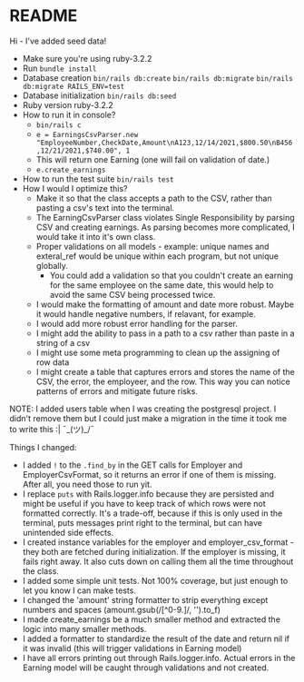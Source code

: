 # README

Hi - I've added seed data!

- Make sure you're using ruby-3.2.2
- Run `bundle install`
- Database creation
  `bin/rails db:create`
  `bin/rails db:migrate`
  `bin/rails db:migrate RAILS_ENV=test`
- Database initialization
  `bin/rails db:seed`
- Ruby version
  ruby-3.2.2
- How to run it in console?
  - `bin/rails c`
  - `e = EarningsCsvParser.new "EmployeeNumber,CheckDate,Amount\nA123,12/14/2021,$800.50\nB456,12/21/2021,$740.00", 1`
  - This will return one Earning (one will fail on validation of date.)
  - `e.create_earnings`
- How to run the test suite
  `bin/rails test`
- How I would I optimize this?
  - Make it so that the class accepts a path to the CSV, rather than pasting a csv's text into the terminal.
  - The EarningCsvParser class violates Single Responsibility by parsing CSV and creating earnings. As parsing becomes more complicated, I would take it into it's own class.
  - Proper validations on all models - example: unique names and exteral_ref would be unique within each program, but not unique globally.
    - You could add a validation so that you couldn't create an earning for the same employee on the same date, this would help to avoid the same CSV being processed twice.
  - I would make the formatting of amount and date more robust. Maybe it would handle negative numbers, if relavant, for example.
  - I would add more robust error handling for the parser.
  - I might add the ability to pass in a path to a csv rather than paste in a string of a csv
  - I might use some meta programming to clean up the assigning of row data
  - I might create a table that captures errors and stores the name of the CSV, the error, the employeer, and the row. This way you can notice patterns of errors and mitigate future risks.

NOTE: I added users table when I was creating the postgresql project. I didn't remove them but I could just make a migration in the time it took me to write this :| ¯\_(ツ)\_/¯

Things I changed:

- I added `!` to the `.find_by` in the GET calls for Employer and EmployerCsvFormat, so it returns an error if one of them is missing. After all, you need those to run yit.
- I replace `puts` with Rails.logger.info because they are persisted and might be useful if you have to keep track of which rows were not formatted correctly. It's a trade-off, because if this is only used in the terminal, puts messages print right to the terminal, but can have unintended side effects.
- I created instance variables for the employer and employer_csv_format - they both are fetched during initialization.
  If the employer is missing, it fails right away. It also cuts down on calling them all the time throughout the class.
- I added some simple unit tests. Not 100% coverage, but just enough to let you know I can make tests.
- I changed the 'amount' string formatter to strip everything except numbers and spaces (amount.gsub(/[^0-9.]/, '').to_f)
- I made create_earnings be a much smaller method and extracted the logic into many smaller methods.
- I added a formatter to standardize the result of the date and return nil if it was invalid (this will trigger validations in Earning model)
- I have all errors printing out through Rails.logger.info. Actual errors in the Earning model will be caught through validations and not created.
